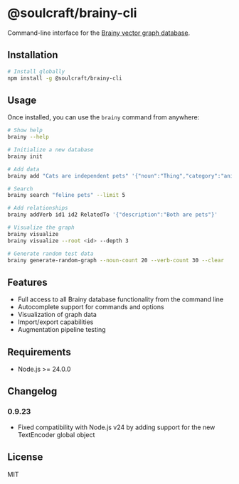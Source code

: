 # @soulcraft/brainy-cli

Command-line interface for the [Brainy vector graph database](https://github.com/soulcraft-research/brainy).

## Installation

```bash
# Install globally
npm install -g @soulcraft/brainy-cli
```

## Usage

Once installed, you can use the `brainy` command from anywhere:

```bash
# Show help
brainy --help

# Initialize a new database
brainy init

# Add data
brainy add "Cats are independent pets" '{"noun":"Thing","category":"animal"}'

# Search
brainy search "feline pets" --limit 5

# Add relationships
brainy addVerb id1 id2 RelatedTo '{"description":"Both are pets"}'

# Visualize the graph
brainy visualize
brainy visualize --root <id> --depth 3

# Generate random test data
brainy generate-random-graph --noun-count 20 --verb-count 30 --clear
```

## Features

- Full access to all Brainy database functionality from the command line
- Autocomplete support for commands and options
- Visualization of graph data
- Import/export capabilities
- Augmentation pipeline testing

## Requirements

- Node.js >= 24.0.0

## Changelog

### 0.9.23
- Fixed compatibility with Node.js v24 by adding support for the new TextEncoder global object

## License

MIT
